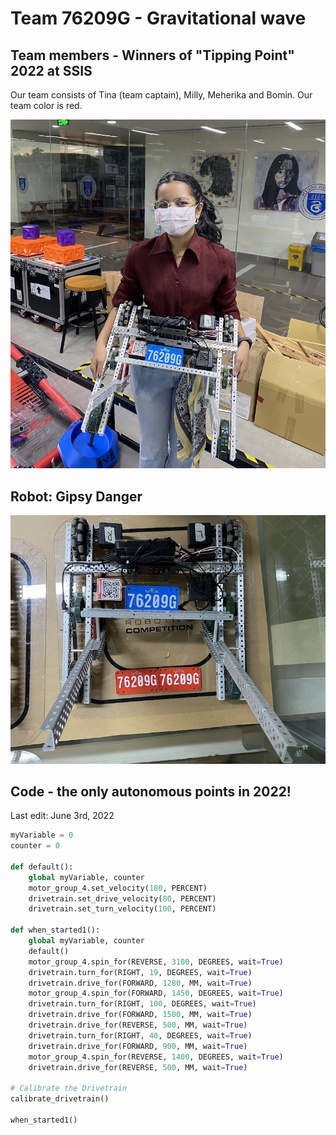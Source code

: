 # Team 76209G - Gravitational wave

## Team members - Winners of "Tipping Point" 2022 at SSIS

Our team consists of Tina (team captain), Milly, Meherika and Bomin. Our team color is red.

![Team G](../docs/76209G.jpeg)

## Robot: Gipsy Danger

![Robot 76209G](../docs/76209G_.jpeg)

## Code - the only autonomous points in 2022!

Last edit: June 3rd, 2022

``` py
myVariable = 0
counter = 0

def default():
    global myVariable, counter
    motor_group_4.set_velocity(180, PERCENT)
    drivetrain.set_drive_velocity(80, PERCENT)
    drivetrain.set_turn_velocity(100, PERCENT)

def when_started1():
    global myVariable, counter
    default()
    motor_group_4.spin_for(REVERSE, 3100, DEGREES, wait=True)
    drivetrain.turn_for(RIGHT, 19, DEGREES, wait=True)
    drivetrain.drive_for(FORWARD, 1280, MM, wait=True)
    motor_group_4.spin_for(FORWARD, 1450, DEGREES, wait=True)
    drivetrain.turn_for(RIGHT, 100, DEGREES, wait=True)
    drivetrain.drive_for(FORWARD, 1500, MM, wait=True)
    drivetrain.drive_for(REVERSE, 500, MM, wait=True)
    drivetrain.turn_for(RIGHT, 40, DEGREES, wait=True)
    drivetrain.drive_for(FORWARD, 900, MM, wait=True)
    motor_group_4.spin_for(REVERSE, 1400, DEGREES, wait=True)
    drivetrain.drive_for(REVERSE, 500, MM, wait=True)

# Calibrate the Drivetrain
calibrate_drivetrain()

when_started1()

```
